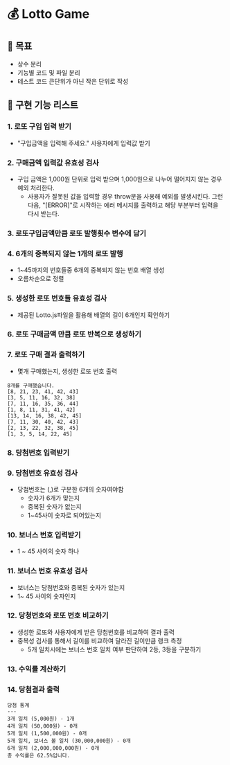 # 💰 Lotto Game

## 📌 목표

- 상수 분리
- 기능별 코드 및 파일 분리
- 테스트 코드 큰단위가 아닌 작은 단위로 작성

## 📝 구현 기능 리스트

### 1. 로또 구입 입력 받기

- "구입금액을 입력해 주세요." 사용자에게 입력값 받기

### 2. 구매금액 입력값 유효성 검사

- 구입 금액은 1,000원 단위로 입력 받으며 1,000원으로 나누어 떨어지지 않는 경우 예외 처리한다.
  - 사용자가 잘못된 값을 입력할 경우 throw문을 사용해 예외를 발생시킨다. 그런 다음, "[ERROR]"로 시작하는 에러 메시지를 출력하고 해당 부분부터 입력을 다시 받는다.

### 3. 로또구입금액만큼 로또 발행횟수 변수에 담기

### 4. 6개의 중복되지 않는 1개의 로또 발행

- 1~45까지의 번호들중 6개의 중복되지 않는 번호 배열 생성
- 오름차순으로 정렬

### 5. 생성한 로또 번호들 유효성 검사

- 제공된 Lotto.js파일을 활용해 배열의 길이 6개인지 확인하기

### 6. 로또 구매금액 만큼 로또 반복으로 생성하기

### 7. 로또 구매 결과 출력하기

- 몇개 구매했는지, 생성한 로또 번호 출력

```
8개를 구매했습니다.
[8, 21, 23, 41, 42, 43]
[3, 5, 11, 16, 32, 38]
[7, 11, 16, 35, 36, 44]
[1, 8, 11, 31, 41, 42]
[13, 14, 16, 38, 42, 45]
[7, 11, 30, 40, 42, 43]
[2, 13, 22, 32, 38, 45]
[1, 3, 5, 14, 22, 45]
```

### 8. 당첨번호 입력받기

### 9. 당첨번호 유효성 검사

- 당첨번호는 (,)로 구분한 6개의 숫자여야함
  - 숫자가 6개가 맞는지
  - 중복된 숫자가 없는지
  - 1~45사이 숫자로 되어있는지

### 10. 보너스 번호 입력받기

- 1 ~ 45 사이의 숫자 하나

### 11. 보너스 번호 유효성 검사

- 보너스는 당첨번호와 중복된 숫자가 있는지
- 1~ 45 사이의 숫자인지

### 12. 당청번호와 로또 번호 비교하기

- 생성한 로또와 사용자에게 받은 당첨번호를 비교하여 결과 출력
- 중복성 검사를 통해서 길이를 비교하여 달라진 길이만큼 랭크 측정
  - 5개 일치시에는 보너스 번호 일치 여부 판단하여 2등, 3등을 구분하기

### 13. 수익률 계산하기

### 14. 당첨결과 출력

```
당첨 통계
---
3개 일치 (5,000원) - 1개
4개 일치 (50,000원) - 0개
5개 일치 (1,500,000원) - 0개
5개 일치, 보너스 볼 일치 (30,000,000원) - 0개
6개 일치 (2,000,000,000원) - 0개
총 수익률은 62.5%입니다.
```
